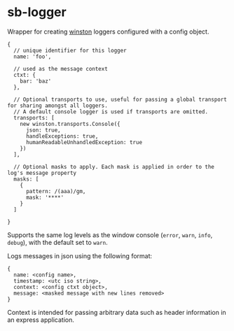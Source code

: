 # sb-logger
Wrapper for creating [winston](https://github.com/winstonjs/winston) loggers configured with a config object.

```
{
  // unique identifier for this logger
  name: 'foo',
  
  // used as the message context
  ctxt: { 
    bar: 'baz'
  },
  
  // Optional transports to use, useful for passing a global transport for sharing amongst all loggers.
  // A default console logger is used if transports are omitted.
  transports: [
    new winston.transports.Console({
      json: true,
      handleExceptions: true,
      humanReadableUnhandledException: true
    })
  ],
  
  // Optional masks to apply. Each mask is applied in order to the log's message property
  masks: [ 
    {
      pattern: /(aaa)/gm,
      mask: '****'
    }
  ]
  
}
```

Supports the same log levels as the window console (`error`, `warn`, `info`, `debug`), with the default set to `warn`.

Logs messages in json using the following format:

```
{
  name: <config name>,
  timestamp: <utc iso string>,
  context: <config ctxt object>,
  message: <masked message with new lines removed>
}
```
Context is intended for passing arbitrary data such as header information in an express application.